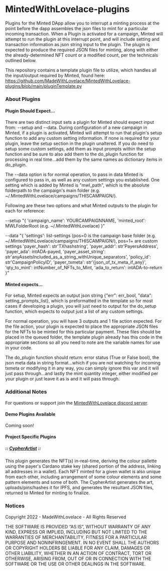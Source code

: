 # MintedWithLovelace-plugins

Plugins for the Minted DApp allow you to interrupt a minting process at the point before the dapp assembles the json files to mint for a particular incoming transaction. When a Plugin is activated for a campaign, Minted will attempt to run the plugin at this interrupt point, and will include setting and transaction information as json string input to the plugin. The plugin is expected to produce the required JSON files for minting, along with either the already-determined NFT count or a modified count, per the technicals outlined below.

This repository contains a template plugin file to utilize, which handles all the input/output required by Minted, found here: https://github.com/MadeWithLovelace/MintedWithLovelace-plugins/blob/main/pluginTemplate.py

### About Plugins
#### Plugin Should Expect...

There are two distinct input sets a plugin for Minted should expect input from: --setup and --data. During configuration of a new campaign in Minted, if a plugin is activated, Minted will attempt to run that plugin's setup function to add any custom setting information. If none is required for your plugin, leave the setup section in the plugin unaltered. If you do need to setup some custom settings, add them as input prompts within the setup function and be sure to also add them to the do_plugin function for processing in real time...add them by the same names as dictionary items in do_plugin.

The --data option is for normal operation, to pass in data Minted is configured to pass in, as well as any custom settings you established. One setting which is added by Minted is "mwl_path", which is the absolute folderpath to the campaign's main folder (e.g. ~/.MintedWithLovelace/campaigns/THISCAMPAIGN/). 

Following are these two options and what Minted outputs to the plugin for each for reference:

--setup 
"{
  'campaign_name': YOURCAMPAIGNNAME,
  'minted_root': MWLFolderRoot (e.g. ~/.MintedWithLovelace)
}"

--data 
"{
    'settings': list-settings (pos=0 is the campaign base folder (e.g. ~/.MintedWithLovelace/campaigns/THISCAMPAIGN/), pos=1+ are custom settings
    'payer_hash': str'TXhashstring',
    'payer_addr': str'PayersAddress',
    'payer_ada': intADA-payed,
    'payer_asset_string': str'anyAssetsIncluded_as_a_string_withUnique_separators',
    'policy_id': str'CampaignPolicyID',
    'payer_txmeta': str'{json_of_tx_meta_if_any}',
    'qty_to_mint': intNumber_of_NFTs_to_Mint,
    'ada_to_return': intADA-to-return
}"


#### Minted expects...

For setup, Minted expects an output json string {"err": err_bool, "data": setting_prompts_list}, which is preformatted in the template so for most cases if developing a plugin, you will just need to output for the do_setup function, which expects to output just a list of any custom settings.

For normal operation, you will have 3 outputs and 1 file action expected. For the file action, your plugin is expected to place the appropriate JSON files for the NFTs to be minted for this particular payment. These files should be placed in the queued folder, the template plugin already has this code in the appropriate sections so all you need to note are the variable names for use in your code.

The do_plugin function should return: error status (True or False bool), the json meta data in string format...which if you are not watching for incoming txmeta or modifying it in any way, you can simply ignore this var and it will just pass through...and lastly the mint quantity integer, either modified per your plugin or just leave it as is and it will pass through.

### Additional Notes

For questions or support join the [MintedWithLovelace discord server](https://mintedwithlovelace.com).

#### Demo Plugins Available

Coming soon!

#### Project Specific Plugins

##### :: [CypherArtist](https://github.com/MadeWithLovelace/MintedWithLovelace-plugins/blob/main/cypherartist.py) ::

This plugin generates the NFT(s) in-real-time, deriving the colour pallette using the payer's Cardano stake key (shared portion of the address, linking all addresses in a wallet). Each NFT minted for a given wallet is also unique from each other, including arrangement of some colour elements and some pattern elements and some of both. The CypherArtist generates the art, uploads/pins/hashes it for IPFS, and generates the resultant JSON files, returned to Minted for minting to finalize.

### Notices

Copyright 2022 - MadeWithLovelace - All Rights Reserved

THE SOFTWARE IS PROVIDED “AS IS”, WITHOUT WARRANTY OF ANY KIND, EXPRESS OR IMPLIED, INCLUDING BUT NOT LIMITED TO THE WARRANTIES OF MERCHANTABILITY, FITNESS FOR A PARTICULAR PURPOSE AND NONINFRINGEMENT. IN NO EVENT SHALL THE AUTHORS OR COPYRIGHT HOLDERS BE LIABLE FOR ANY CLAIM, DAMAGES OR OTHER LIABILITY, WHETHER IN AN ACTION OF CONTRACT, TORT OR OTHERWISE, ARISING FROM, OUT OF OR IN CONNECTION WITH THE SOFTWARE OR THE USE OR OTHER DEALINGS IN THE SOFTWARE.
